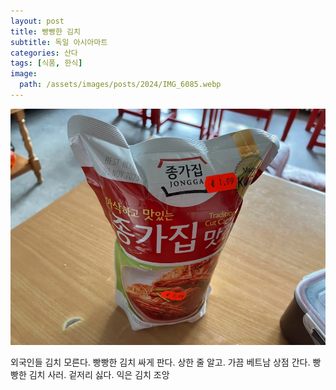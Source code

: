 ```yaml
---
layout: post
title: 빵빵한 김치
subtitle: 독일 아시아마트
categories: 산다
tags: [식품, 한식]
image:
  path: /assets/images/posts/2024/IMG_6085.webp
---
```


![빵빵한 김치](/assets/images/posts/2023/IMG_6284.webp)

외국인들 김치 모른다. 빵빵한 김치 싸게 판다. 상한 줄 알고. 가끔 베트남 상점 간다. 빵빵한 김치 사러. 겉저리 싫다. 익은 김치 조앙



